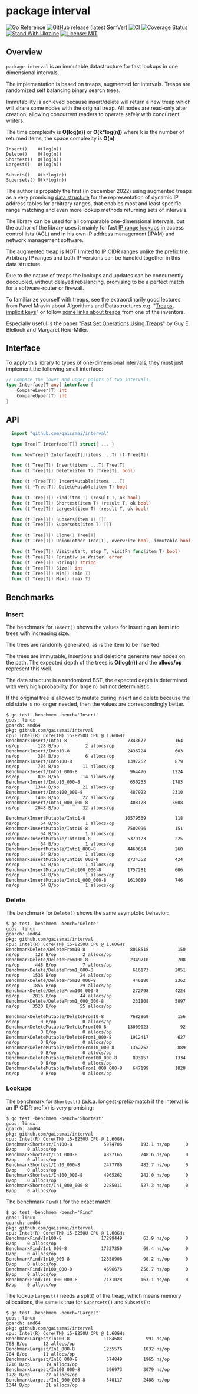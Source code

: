 # package interval
[![Go Reference](https://pkg.go.dev/badge/github.com/gaissmai/interval.svg)](https://pkg.go.dev/github.com/gaissmai/interval#section-documentation)
![GitHub release (latest SemVer)](https://img.shields.io/github/v/release/gaissmai/interval)
[![CI](https://github.com/gaissmai/interval/actions/workflows/go.yml/badge.svg)](https://github.com/gaissmai/interval/actions/workflows/go.yml)
[![Coverage Status](https://coveralls.io/repos/github/gaissmai/interval/badge.svg)](https://coveralls.io/github/gaissmai/interval)
[![Stand With Ukraine](https://raw.githubusercontent.com/vshymanskyy/StandWithUkraine/main/badges/StandWithUkraine.svg)](https://stand-with-ukraine.pp.ua)
[![License: MIT](https://img.shields.io/badge/License-MIT-yellow.svg)](https://opensource.org/licenses/MIT)

## Overview

`package interval` is an immutable datastructure for fast lookups in one dimensional intervals.

The implementation is based on treaps, augmented for intervals. Treaps are randomized self balancing binary search trees.

Immutability is achieved because insert/delete will return a new treap which will share some nodes with the original treap.
All nodes are read-only after creation, allowing concurrent readers to operate safely with concurrent writers.

The time complexity is **O(log(n))** or **O(k*log(n))** where k is the number of returned items, the space complexity is **O(n)**.

```
Insert()    O(log(n))
Delete()    O(log(n))
Shortest()  O(log(n))
Largest()   O(log(n))

Subsets()   O(k*log(n))
Supersets() O(k*log(n))
```

The author is propably the first (in december 2022) using augmented treaps
as a very promising [data structure] for the representation of dynamic IP address tables
for arbitrary ranges, that enables most and least specific range matching and even more lookup methods
returning sets of intervals.

The library can be used for all comparable one-dimensional intervals,
but the author of the library uses it mainly for fast [IP range lookups] in access control lists (ACL)
and in his own IP address management (IPAM) and network management software.

The augmented treap is NOT limited to IP CIDR ranges unlike the prefix trie.
Arbitrary IP ranges and both IP versions can be handled together in this data structure.

Due to the nature of treaps the lookups and updates can be concurrently decoupled,
without delayed rebalancing, promising to be a perfect match for a software-router or firewall.

To familiarize yourself with treaps, see the extraordinarily good lectures from
Pavel Mravin about Algorithms and Datastructures e.g. "[Treaps, implicit keys]"
or follow [some links about treaps] from one of the inventors.

Especially useful is the paper "[Fast Set Operations Using Treaps]" by Guy E. Blelloch and Margaret Reid-Miller.

[IP Range lookups]: https://github.com/gaissmai/iprange
[data structure]: https://ieeexplore.ieee.org/abstract/document/912716
[Treaps, implicit keys]: https://youtu.be/svAHk-FAQgM
[some links about treaps]: http://faculty.washington.edu/aragon/treaps.html
[Fast Set Operations Using Treaps]: https://www.cs.cmu.edu/~scandal/papers/treaps-spaa98.pdf

## Interface

To apply this library to types of one-dimensional intervals, they must just implement the following small interface:

```go
// Compare the lower and upper points of two intervals.
type Interface[T any] interface {
	CompareLower(T) int
	CompareUpper(T) int
}
```

## API
```go
  import "github.com/gaissmai/interval"

  type Tree[T Interface[T]] struct{ ... }

  func NewTree[T Interface[T]](items ...T) (t Tree[T])

  func (t Tree[T]) Insert(items ...T) Tree[T]
  func (t Tree[T]) Delete(item T) (Tree[T], bool)

  func (t *Tree[T]) InsertMutable(items ...T)
  func (t *Tree[T]) DeleteMutable(item T) bool

  func (t Tree[T]) Find(item T) (result T, ok bool)
  func (t Tree[T]) Shortest(item T) (result T, ok bool)
  func (t Tree[T]) Largest(item T) (result T, ok bool)

  func (t Tree[T]) Subsets(item T) []T
  func (t Tree[T]) Supersets(item T) []T

  func (t Tree[T]) Clone() Tree[T]
  func (t Tree[T]) Union(other Tree[T], overwrite bool, immutable bool) Tree[T]

  func (t Tree[T]) Visit(start, stop T, visitFn func(item T) bool)
  func (t Tree[T]) Fprint(w io.Writer) error
  func (t Tree[T]) String() string
  func (t Tree[T]) Size() int
  func (t Tree[T]) Min() (min T)
  func (t Tree[T]) Max() (max T)
```

## Benchmarks

### Insert

The benchmark for `Insert()` shows the values for inserting an item into trees with increasing size.

The trees are randomly generated, as is the item to be inserted.

The trees are immutable, insertions and deletions generate new nodes on the path. The expected depth
of the trees is **O(log(n))** and the **allocs/op** represent this well.

The data structure is a randomized BST, the expected depth is determined with very
high probability (for large n) but not deterministic.

If the original tree is allowed to mutate during insert and delete because the old state is no longer needed,
then the values are correspondingly better.

```
$ go test -benchmem -bench='Insert'
goos: linux
goarch: amd64
pkg: github.com/gaissmai/interval
cpu: Intel(R) Core(TM) i5-8250U CPU @ 1.60GHz
BenchmarkInsert/Into1-8                       7343677           164 ns/op       128 B/op          2 allocs/op
BenchmarkInsert/Into10-8                      2436724           603 ns/op       384 B/op          6 allocs/op
BenchmarkInsert/Into100-8                     1397262           879 ns/op       704 B/op         11 allocs/op
BenchmarkInsert/Into1_000-8                    964476          1224 ns/op       896 B/op         14 allocs/op
BenchmarkInsert/Into10_000-8                   650233          1783 ns/op      1344 B/op         21 allocs/op
BenchmarkInsert/Into100_000-8                  487922          2310 ns/op      1408 B/op         22 allocs/op
BenchmarkInsert/Into1_000_000-8                408178          3608 ns/op      2048 B/op         32 allocs/op

BenchmarkInsertMutable/Into1-8               10579569           118 ns/op        64 B/op          1 allocs/op
BenchmarkInsertMutable/Into10-8               7502996           151 ns/op        64 B/op          1 allocs/op
BenchmarkInsertMutable/Into100-8              5379123           225 ns/op        64 B/op          1 allocs/op
BenchmarkInsertMutable/Into1_000-8            4460654           260 ns/op        64 B/op          1 allocs/op
BenchmarkInsertMutable/Into10_000-8           2734352           424 ns/op        64 B/op          1 allocs/op
BenchmarkInsertMutable/Into100_000-8          1757281           606 ns/op        64 B/op          1 allocs/op
BenchmarkInsertMutable/Into1_000_000-8        1610089           746 ns/op        64 B/op          1 allocs/op
```

### Delete

The benchmark for `Delete()` shows the same asymptotic behavior:

```
$ go test -benchmem -bench='Delete'
goos: linux
goarch: amd64
pkg: github.com/gaissmai/interval
cpu: Intel(R) Core(TM) i5-8250U CPU @ 1.60GHz
BenchmarkDelete/DeleteFrom10-8                 8018518           150 ns/op      128 B/op          2 allocs/op
BenchmarkDelete/DeleteFrom100-8                2349710           708 ns/op      448 B/op          7 allocs/op
BenchmarkDelete/DeleteFrom1_000-8               616173          2051 ns/op     1536 B/op         24 allocs/op
BenchmarkDelete/DeleteFrom10_000-8              446180          2362 ns/op     1856 B/op         29 allocs/op
BenchmarkDelete/DeleteFrom100_000-8             272798          4224 ns/op     2816 B/op         44 allocs/op
BenchmarkDelete/DeleteFrom1_000_000-8           231808          5897 ns/op     3520 B/op         55 allocs/op

BenchmarkDeleteMutable/DeleteFrom10-8          7682869           156 ns/op        0 B/op          0 allocs/op
BenchmarkDeleteMutable/DeleteFrom100-8        13009023            92 ns/op        0 B/op          0 allocs/op
BenchmarkDeleteMutable/DeleteFrom1_000-8       1912417           627 ns/op        0 B/op          0 allocs/op
BenchmarkDeleteMutable/DeleteFrom10_000-8      1362752           889 ns/op        0 B/op          0 allocs/op
BenchmarkDeleteMutable/DeleteFrom100_000-8      893157          1334 ns/op        0 B/op          0 allocs/op
BenchmarkDeleteMutable/DeleteFrom1_000_000-8    647199          1828 ns/op        0 B/op          0 allocs/op
```

### Lookups

The benchmark for `Shortest()` (a.k.a. longest-prefix-match if the interval is an IP CIDR prefix) is very promising:

```
$ go test -benchmem -bench='Shortest'
goos: linux
goarch: amd64
pkg: github.com/gaissmai/interval
cpu: Intel(R) Core(TM) i5-8250U CPU @ 1.60GHz
BenchmarkShortest/In100-8            5974706       193.1 ns/op      0 B/op    0 allocs/op
BenchmarkShortest/In1_000-8          4827165       248.6 ns/op      0 B/op    0 allocs/op
BenchmarkShortest/In10_000-8         2477786       482.7 ns/op      0 B/op    0 allocs/op
BenchmarkShortest/In100_000-8        4965262       242.0 ns/op      0 B/op    0 allocs/op
BenchmarkShortest/In1_000_000-8      2285011       527.3 ns/op      0 B/op    0 allocs/op
```
The benchmark `Find()` for the exact match:

```
$ go test -benchmem -bench='Find'
goos: linux
goarch: amd64
pkg: github.com/gaissmai/interval
cpu: Intel(R) Core(TM) i5-8250U CPU @ 1.60GHz
BenchmarkFind/In100-8               17299449        63.9 ns/op      0 B/op    0 allocs/op
BenchmarkFind/In1_000-8             17327350        69.4 ns/op      0 B/op    0 allocs/op
BenchmarkFind/In10_000-8            12858908        90.2 ns/op      0 B/op    0 allocs/op
BenchmarkFind/In100_000-8            4696676       256.7 ns/op      0 B/op    0 allocs/op
BenchmarkFind/In1_000_000-8          7131028       163.1 ns/op      0 B/op    0 allocs/op
```

The lookup `Largest()` needs a split() of the treap, which means memory allocations,
the same is true for `Supersets()` and `Subsets()`:

```
$ go test -benchmem -bench='Largest'
goos: linux
goarch: amd64
pkg: github.com/gaissmai/interval
cpu: Intel(R) Core(TM) i5-8250U CPU @ 1.60GHz
BenchmarkLargest/In100-8             1184683         991 ns/op      768 B/op      12 allocs/op
BenchmarkLargest/In1_000-8           1235576        1032 ns/op      704 B/op      11 allocs/op
BenchmarkLargest/In10_000-8           574849        1965 ns/op     1216 B/op      19 allocs/op
BenchmarkLargest/In100_000-8          396973        3079 ns/op     1728 B/op      27 allocs/op
BenchmarkLargest/In1_000_000-8        540117        2488 ns/op     1344 B/op      21 allocs/op
```
